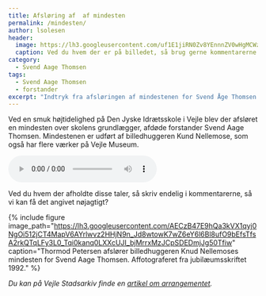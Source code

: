 ```yaml
---
title: Afsløring af  af mindesten
permalink: /mindesten/
author: lsolesen
header:
  image: https://lh3.googleusercontent.com/uf1E1jiRN0Zv8YEnnnZV0wHgMCWzvHWrKUwGuxIqb1lP6AXTVuVt-7Yi81IpJbE7Yzy00O6K-tpesLYDOk-7PPs3MNmIvesfrYNR1cg9nhf7Gr_IHp5bno3bsKQi1qyxgA7D-UBUkGFAfPO9YbbdoDwmokZ2HySPy9sqFdmpcBbqEoZjGwWj9mmTkSVDRbkJSCj416iptVYavoxPlFaNDIbZ_u2vINjFRQvanncjELWPh87UcOSqCXcJb3B4cXpnnMaTcidcWqWCWE3Bl0RR13OW0ZTL4rwnJ7WGPCOUzUHz6cdHVkiVbtbMXFdBHVLFRNgyjdqN6HbezV1V1b6cBnmnOmPrpviYjOkvEvvNcy7401H84vTEQLfIQdhKHJMrLlriOiPoSHp1b4aKe3WY-lDWRHMjCgAmfXqWmce82e3tKwbP4kncjkjF_qBWVgMX1uD9g7ptKW39hWmo3GMrN3ZGx5Oo8HJKKUqs92AJMDJYnWrmDKJoA-tuqvPPrGfTTPOzFH24AkPaoz_YAa_0aHte6gEFOV6FWerDGlKRBrOak5X5UhkKC_IGz_pvl4a_vL9_m_D2dK3xZk14m3y1fnMKS1Y43mHy1ssJ3xCaKQocwdliQvKjT91bo-re7sLgxdVIBfrIIL5hqJajYzuDPm6kuvgFiGkVCzNDm_ivlTSnrFM=w1246-h935-no
  caption: Ved du hvem der er på billedet, så brug gerne kommentarerne!
category:
  - Svend Aage Thomsen
tags:
  - Svend Aage Thomsen
  - forstander
excerpt: "Indtryk fra afsløringen af mindestenen for Svend Åge Thomsen i 1966"
---
```


Ved en smuk højtidelighed på Den Jyske Idrætsskole i Vejle blev der afsløret en mindesten over skolens grundlægger, afdøde forstander Svend Aage Thomsen. Mindestenen er udført af billedhuggeren Kund Nellemose, som også har flere værker på Vejle Museum.

<audio controls>
  <source src="https://drive.google.com/uc?id=0B5v4mAibvkKXaVp5Qm5RWXJ3bFk" type="audio/mpeg">
  Your browser does not support the audio element.
</audio>

Ved du hvem der afholdte disse taler, så skriv endelig i kommentarerne, så vi kan få det angivet nøjagtigt?

{% include figure
    image_path="https://lh3.googleusercontent.com/AECzB47E9hQa3kVX1qyj0NgOi512jCT4MapV6AYrlwvz2HHjN9n_Jd8wtowK7wZ6eY6l6Bl8ufO9bEfsTfsA2rkQTqLFy3L0_Tqi0kanq0LXXcUJI_bjMrrxMzJCpSDEDmjJg50Tfiw"
    caption="Thormod Petersen afslører billedhuggeren Knud Nellemoses mindesten for Svend Aage Thomsen. Affotograferet fra jubilæumsskriftet 1992." %}

_Du kan på Vejle Stadsarkiv finde en [artikel om arrangementet](https://arkiv.dk/vis/2364891)._
